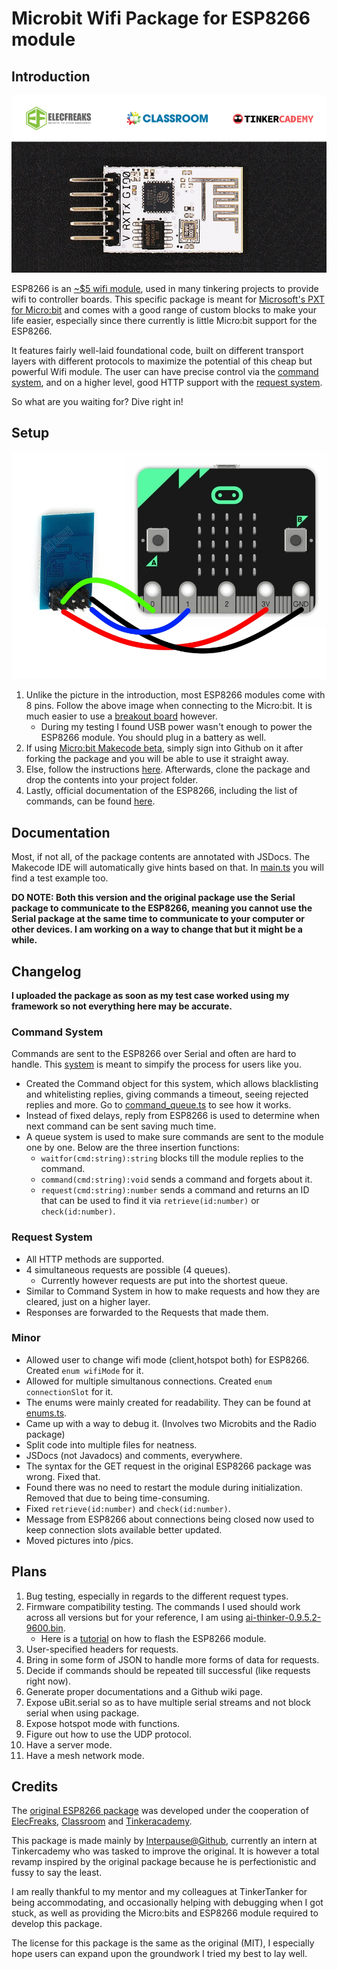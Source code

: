 # Microbit Wifi Package for ESP8266 module
## Introduction
![Image of ESP8266 Module](pics/ESP8266_picture.png)

ESP8266 is an [~$5 wifi module](https://www.elecfreaks.com/estore/esp8266-serial-wifi-module.html), used in many tinkering projects to provide wifi to controller boards. This specific package is meant for [Microsoft's PXT for Micro:bit](https://makecode.microbit.org/) and comes with a good range of custom blocks to make your life easier, especially since there currently is little Micro:bit support for the ESP8266.

It features fairly well-laid foundational code, built on different transport layers with different protocols to maximize the potential of this cheap but powerful Wifi module. The user can have precise control via the [command system](command_queue.ts), and on a higher level, good HTTP support with the [request system](request_queue.ts). 

So what are you waiting for? Dive right in!

## Setup
![Drawing of how to connect ESP8266 to microbit](pics/microbit_to_ESP266_drawing.jpg)
1. Unlike the picture in the introduction, most ESP8266 modules come with 8 pins. Follow the above image when connecting to the Micro:bit. It is much easier to use a [breakout board](https://tinkercademy.com/tutorials/microbit-breakout-board/) however.
    - During my testing I found USB power wasn't enough to power the ESP8266 module. You should plug in a battery as well.
2. If using <a href="http://makecode.microbit.org/beta">Micro:bit Makecode beta</a>, simply sign into Github on it after forking the package and you will be able to use it straight away.
3. Else, follow the instructions <a href="https://makecode.microbit.org/offline">here</a>. Afterwards, clone the package and drop the contents into your project folder.
4. Lastly, official documentation of the ESP8266, including the list of commands, can be found [here](https://www.espressif.com/en/support/download/documents?keys=&field_type_tid%5B%5D=14).

## Documentation
Most, if not all, of the package contents are annotated with JSDocs. The Makecode IDE will automatically give hints based on that. In [main.ts](main.ts) you will find a test example too.

**DO NOTE: Both this version and the original package use the Serial package to communicate to the ESP8266, meaning you cannot use the Serial package at the same time to communicate to your computer or other devices. I am working on a way to change that but it might be a while.**

## Changelog
**I uploaded the package as soon as my test case worked using my framework so not everything here may be accurate.**

### Command System
Commands are sent to the ESP8266 over Serial and often are hard to handle. This [system](command_queue.ts) is meant to simpify the process for users like you.
* Created the Command object for this system, which allows blacklisting and whitelisting replies, giving commands a timeout, seeing rejected replies and more. Go to [command_queue.ts](command_queue.ts) to see how it works.
* Instead of fixed delays, reply from ESP8266 is used to determine when next command can be sent saving much time.
* A queue system is used to make sure commands are sent to the module one by one. Below are the three insertion functions:
  * `waitfor(cmd:string):string` blocks till the module replies to the command.
  * `command(cmd:string):void` sends a command and forgets about it.
  * `request(cmd:string):number` sends a command and returns an ID that can be used to find it via `retrieve(id:number)` or `check(id:number)`.

### Request System
* All HTTP methods are supported.
* 4 simultaneous requests are possible (4 queues).
  * Currently however requests are put into the shortest queue.
* Similar to Command System in how to make requests and how they are cleared, just on a higher layer.
* Responses are forwarded to the Requests that made them.

### Minor
* Allowed user to change wifi mode (client,hotspot both) for ESP8266. Created `enum wifiMode` for it.
* Allowed for multiple simultanous connections. Created `enum connectionSlot` for it.
* The enums were mainly created for readability. They can be found at [enums.ts](enums.ts).
* Came up with a way to debug it. (Involves two Microbits and the Radio package)
* Split code into multiple files for neatness.
* JSDocs (not Javadocs) and comments, everywhere.
* The syntax for the GET request in the original ESP8266 package was wrong. Fixed that.
* Found there was no need to restart the module during initialization. Removed that due to being time-consuming.
* Fixed `retrieve(id:number)` and `check(id:number)`.
* Message from ESP8266 about connections being closed now used to keep connection slots available better updated.
* Moved pictures into /pics.

## Plans
1. Bug testing, especially in regards to the different request types.
2. Firmware compatibility testing. The commands I used should work across all versions but for your reference, I am using [ai-thinker-0.9.5.2-9600.bin](http://wiki.aprbrother.com/en/Firmware_For_ESP8266.html). 
    * Here is a [tutorial](https://nodemcu.readthedocs.io/en/latest/en/flash/) on how to flash the ESP8266 module.
3. User-specified headers for requests.
4. Bring in some form of JSON to handle more forms of data for requests.
5. Decide if commands should be repeated till successful (like requests right now).
6. Generate proper documentations and a Github wiki page.
7. Expose uBit.serial so as to have multiple serial streams and not block serial when using package.
8. Expose hotspot mode with functions.
9. Figure out how to use the UDP protocol.
10. Have a server mode.
11. Have a mesh network mode.

## Credits
The [original ESP8266 package](https://github.com/elecfreaks/pxt-esp8266iot) was developed under the cooperation of [ElecFreaks](https://www.elecfreaks.com/), [Classroom](http://www.classroom.com.hk/) and [Tinkeracademy](https://tinkercademy.com/). 

This package is made mainly by [Interpause@Github](https://github.com/Interpause), currently an intern at Tinkercademy who was tasked to improve the original. It is however a total revamp inspired by the original package because he is perfectionistic and fussy to say the least.

I am really thankful to my mentor and my colleagues at TinkerTanker for being accommodating, and occasionally helping with debugging when I got stuck, as well as providing the Micro:bits and ESP8266 module required to develop this package.

The license for this package is the same as the original (MIT), I especially hope users can expand upon the groundwork I tried my best to lay well.
